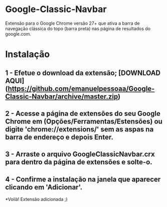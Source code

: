 Google-Classic-Navbar
=====================

Extensão para o Google Chrome versão 27+ que ativa a barra de navegação clássica do topo (barra preta) nas página de resultados do google.com.


Instalação
=====================
## 1 - Efetue o download da extensão; [DOWNLOAD AQUI] (https://github.com/emanuelpessoaa/Google-Classic-Navbar/archive/master.zip)
## 2 - Acesse a página de extensões do seu Google Chrome em (Opções/Ferramentas/Estensões) ou digite 'chrome://extensions/' sem as aspas na barra de endereço e depois Enter.
## 3 - Arraste o arquivo GoogleClassicNavbar.crx para dentro da página de extensões e solte-o.
## 4 - Confirme a instalação na janela que aparecer clicando em 'Adicionar'.

*Voilà! Extensão adicionada ;)
